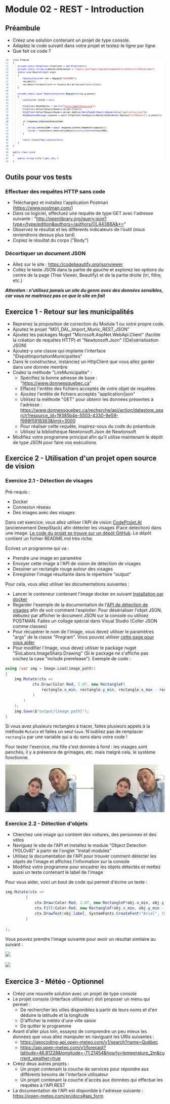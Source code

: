 # Module 02 - REST - Introduction

## Préambule

- Créez une solution contenant un projet de type console.
- Adaptez le code suivant dans votre projet et testez-le ligne par ligne
- Que fait ce code ?

![Première requête REST](img/premiere_requete.png)

## Outils pour vos tests

### Effectuer des requêtes HTTP sans code

- Téléchargez et installez l'application Postman (https://www.postman.com/)
- Dans ce logiciel, effectuez une requête de type GET avec l'adresse suivante : "http://openlibrary.org/query.json?type=/type/edition&authors=/authors/OL44388A&*="
- Observez le résultat et les différents indicateurs de l'outil (nous reviendrons dessus plus tard)
- Copiez le résultat du corps ("Body")

### Décortiquer un document JSON

- Allez sur le site : https://codebeautify.org/jsonviewer
- Collez le texte JSON dans la partie de gauche et explorez les options du centre de la page (Tree Viewer, Beautify) et de la partie droite (tri, filtre, etc.)

***Attention : n'utilisez jamais un site du genre avec des données sensibles, car vous ne maitrisez pas ce que le site en fait***

## Exercice 1 - Retour sur les municipalités

- Reprenez la proposition de correction du Module 1 ou votre propre code.
- Ajoutez le projet "M01_DAL_Import_Munic_REST_JSON"
- Ajoutez les packages Nuget "Microsoft.AspNet.WebApi.Client" (facilite la création de requêtes HTTP) et "Newtonsoft.Json" ((Dé)sérialisation JSON)
- Ajoutez-y une classe qui implante l'interface "IDepotImportationMunicipalites"
- Dans le constructeur, instanciez un HttpClient que vous allez garder dans une donnée membre
- Codez la méthode "LireMunicipalite" :
  - Spécifiez la bonne adresse de base : "https://www.donneesquebec.ca"
  - Effacez l'entête des fichiers acceptés de votre objet de requêtes
  - Ajoutez l'entête de fichiers acceptés "application/json"
  - Utilisez la méthode "GET" pour obtenir les données présentes à l'adresse :  https://www.donneesquebec.ca/recherche/api/action/datastore_search?resource_id=19385b4e-5503-4330-9e59-f998f5918363&limit=3000
  - Pour réaliser cette requête, inspirez-vous du code du préambule
  - Utilisez la bibliothèque Newtonsoft.Json de Newtonsoft
- Modifiez votre programme principal afin qu'il utilise maintenant le dépôt de type JSON pour faire vos exécutions.

## Exercice 2 - Utilisation d'un projet open source de vision

### Exercice 2.1 - Détection de visages

Pré-requis :

- Docker
- Connexion réseau
- Des images avec des visages

Dans cet exercice, vous allez utiliser l'API de vision [CodeProjet.AI](https://github.com/johnolafenwa/DeepStack) (anciennement DeepStack) afin détecter les visages (Face detection) dans une image. [Le code du projet se trouve sur un dépôt GitHub](https://github.com/johnolafenwa/DeepStack). Le dépôt contient un fichier README.md très riche.

Écrivez un programme qui va :

- Prendre une image en paramètre
- Envoyer cette image à l'API de vision de détection de visages
- Dessiner un rectangle rouge autour des visages
- Enregistrer l'image résultante dans le répertoire "output"

Pour cela, vous allez utiliser les documentations suivantes :

- Lancer le conteneur contenant l'image docker en suivant [Installation par docker](https://www.codeproject.com/ai/docs/install/running_in_docker.html)
- Regarder l'exemple de la documentation de l'[API de détection de visages](https://www.codeproject.com/ai/docs/api/api_reference.html#face-detection) afin de voir comment l'exploiter. Pour désérialiser l'objet JSON, débutez par afficher le document JSON sur la console ou utilisez POSTMAN. Faites un collage spécial dans Visual Studio (Coller JSON comme classes)
- Pour récupérer le nom de l'image, vous devez utiliser le paramètres "args" de la classe "Program". Vous pouvez utiliser [cette page pour vous aider](https://dailydotnettips.com/how-to-pass-command-line-arguments-using-visual-studio/)
- Pour modifier l'image, vous devez utiliser le package nuget "SixLabors.ImageSharp.Drawing" (Si le package ne s'affiche pas cochez la case "include prerelease"). Exemple de code :

```csharp
using (var img = Image.Load(image_path))
{
    img.Mutate(ctx =>
            ctx.Draw(Color.Red, 2.0f, new RectangleF(
                rectangle.x_min, rectangle.y_min, rectangle.x_max - rectangle.x_min, rectangle.y_max - rectangle.y_min
            )
        )
    );
    img.Save($"output/{image_path}");
}
```

Si vous avez plusieurs rectangles à tracer, faites plusieurs appels à la méthode ```Mutate``` et faites un seul ```Save```. N'oubliez pas de remplacer ```rectangle``` par une variable qui a du sens dans votre code !

Pour tester l'exercice, ma fille s'est donnée à fond : les visages sont penchés, il y a présence de grimages, etc. mais malgré cela, le système fonctionne.

![CodeProject.AI, détection de visages malgré les grimages](img/deepstack01.png)

### Exercice 2.2 - Détection d'objets

- Cherchez une image qui contient des voitures, des personnes et des vélos
- Naviguez le site de l'API et installez le module "Object Detection (YOLOv8)" à partir de l'onglet "Install modules"
- Utilisez la documentation de l'API pour trouver comment détecter les objets de l'image et affichez l'information sur la console
- Modifiez votre programme pour encadrer les objets détectés et mettez aussi un texte contenant le label de l'image

Pour vous aider, voici un bout de code qui permet d'écrire un texte :

```csharp
img.Mutate(ctx =>
         {
             ctx.Draw(Color.Red, 2.0f, new RectangleF(obj.x_min, obj.y_min, obj.x_max - obj.x_min, obj.y_max - obj.y_min));
             ctx.Fill(Color.Red, new RectangleF(obj.x_min, obj.y_min - 20, obj.x_max - obj.x_min, 20));
             ctx.DrawText(obj.label, SystemFonts.CreateFont("Arial", 15), Color.White, new PointF(obj.x_min, obj.y_min - 20));
         }

);
```

Vous pouvez prendre l'image suivante pour avoir un résultat similaire au suivant :

![](img/jack-finnigan-aEkk0KxvPpg-unsplash.jpg)

![](img/jack-finnigan-aEkk0KxvPpg-unsplash-avec-labels.jpg)

## Exercice 3 - Météo - Optionnel

- Créez une nouvelle solution avec un projet de type console
- Le projet console (interface utilisateur) doit proposer un menu qui permet :
  - De rechercher les villes disponibles à partir de leurs noms et d'en déduire la latitude et la longitude
  - D'afficher la météo d'une ville saisie
  - De quitter le programme
- Avant d'aller plus loin, essayez de comprendre un peu mieux les données que vous allez manipuler en naviguant les URIs suivantes :
  - https://geocoding-api.open-meteo.com/v1/search?name=Québec
  - https://api.open-meteo.com/v1/forecast?latitude=46.81228&longitude=-71.21454&hourly=temperature_2m&current_weather=true
- Créez deux autres projets :
  - Un projet contenant la couche de services pour répondre aux différents besoins de l'interface utilisateur
  - Un projet contenant la couche d'accès aux données qui effectue les requêtes à l'API REST
- La documentation de l'API est disponible à l'adresse suivante : https://open-meteo.com/en/docs#api_form

<!-- ## Exercice 3 - Actualité - COVID 19 (Optionnel)

- Explorez l'API covid19api.com.
- Créez un programme qui :
  - Au premier lancement, importe toutes les données du "Canada" et insérez-les dans une base de données
  - Aux lancements subséquents, importe seulement les données des jours non déjà importées -->
